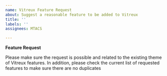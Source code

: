 ```yaml
---
name: Vitreux Feature Request
about: Suggest a reasonable feature to be added to Vitreux
title: ''
labels: ''
assignees: MTACS

---
```


**Feature Request**

Please make sure the request is possible and related to the existing theme of Vitreux features. In addition, please check the current list of requested features to make sure there are no duplicates
